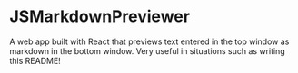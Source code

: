 # JSMarkdownPreviewer
A web app built with React that previews text entered in the top window as markdown in the bottom window. 
Very useful in situations such as writing this README!

